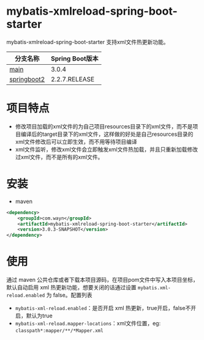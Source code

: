 # mybatis-xmlreload-spring-boot-starter
mybatis-xmlreload-spring-boot-starter 支持xml文件热更新功能。

| 分支名称                                                                                             | Spring Boot版本 |
|--------------------------------------------------------------------------------------------------|---------------|
| [main](https://github.com/wayn111/mybatis-xmlreload-spring-boot-starter)                         | 3.0.4         |
| [springboot2](https://github.com/wayn111/mybatis-xmlreload-spring-boot-starter/tree/springboot2) | 2.2.7.RELEASE 

# 项目特点
- 修改项目加载的xml文件的为自己项目resources目录下的xml文件，而不是项目编译后的target目录下的xml文件，这样做的好处是自己resources目录的xml文件修改后可以立即生效，而不用等待项目编译
- xml文件监听，修改xml文件会立即触发xml文件热加载，并且只重新加载修改过xml文件，而不是所有的xml文件。

# 安装
- maven
```xml
<dependency>
    <groupId>com.wayn</groupId>
    <artifactId>mybatis-xmlreload-spring-boot-starter</artifactId>
    <version>3.0.3-SNAPSHOT</version>
</dependency>
```

# 使用
通过 maven 公共仓库或者下载本项目源码，在项目pom文件中写入本项目坐标，默认自动启用 xml 热更新功能，想要关闭的话通过设置 `mybatis.xml-reload.enabled`
为 false。配置列表
- `mybatis-xml-reload.enabled`：是否开启 xml 热更新，true开启，false不开启，默认为true
- `mybatis-xml-reload.mapper-locations`：xml文件位置，eg: `classpath*:mapper/**/*Mapper.xml`


